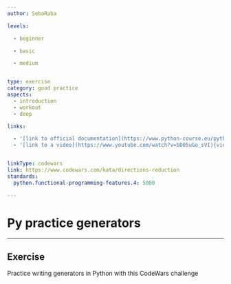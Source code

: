 ```yaml
---
author: SebaRaba

levels:

  - beginner

  - basic

  - medium


type: exercise
category: good practice
aspects:
  - introduction
  - workout
  - deep

links:

  - '[link to official documentation](https://www.python-course.eu/python3_generators.php) {website}'
  - '[link to a video](https://www.youtube.com/watch?v=bD05uGo_sVI){video}'


linkType: codewars
link: https://www.codewars.com/kata/directions-reduction
standards:
  python.functional-programming-features.4: 5000

---
```

# Py practice generators
---
## Exercise

Practice writing generators in Python with this CodeWars challenge
